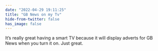 ```yaml
---
date: "2022-04-29 19:11:25"
title: "GB News on my Tv"
hide-from-twitter: false
has_image: false
---
```


It’s really great having a smart TV because it will display adverts for GB News when you turn it on. Just great.
